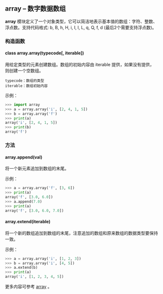 ## **array** – 数字数据数组

**array**  模块定义了一个对象类型，它可以简洁地表示基本值的数组：字符、整数、浮点数。支持代码格式: b, B, h, H, i, I, l, L, q, Q, f, d (最后2个需要支持浮点数)。

### 构造函数

#### **class array.array**(typecode[, iterable])  
用给定类型的元素创建数组。数组的初始内容由 iterable 提供，如果没有提供，则创建一个空数组。

```
typecode：数组的类型
iterable：数组初始内容
```

示例：

```python
>>> import array
>>> a = array.array('i', [2, 4, 1, 5])
>>> b = array.array('f')
>>> print(a)
array('i', [2, 4, 1, 5])
>>> print(b)
array('f')
```

### 方法

#### **array.append**(val)  
将一个新元素追加到数组的末尾。 

示例：

```python
>>> a = array.array('f', [3, 6])
>>> print(a)
array('f', [3.0, 6.0])
>>> a.append(7.0)
>>> print(a)
array('f', [3.0, 6.0, 7.0])
```

#### **array.extend**(iterable)  
将一个新的数组追加到数组的末尾，注意追加的数组和原来数组的数据类型要保持一致。 

示例：

```python
>>> a = array.array('i', [1, 2, 3])
>>> b = array.array('i', [4, 5])
>>> a.extend(b)
>>> print(a)
array('i', [1, 2, 3, 4, 5])
```

更多内容可参考  [array](http://docs.micropython.org/en/latest/pyboard/library/array.html) 。
